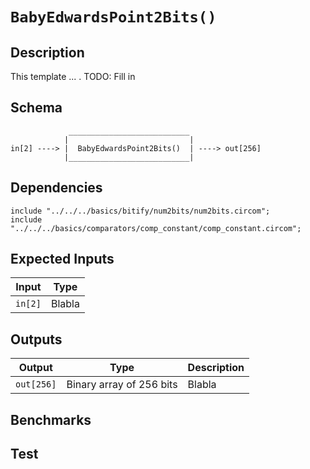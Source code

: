 # `BabyEdwardsPoint2Bits()`

## Description

This template ... . TODO: Fill in

## Schema

```
             ___________________________     
            |                           |
in[2] ----> |  BabyEdwardsPoint2Bits()  | ----> out[256]
            |___________________________|     
```

## Dependencies

```
include "../../../basics/bitify/num2bits/num2bits.circom";
include "../../../basics/comparators/comp_constant/comp_constant.circom";
```

## Expected Inputs

| Input         | Type                     |
| ------------- | -------------            |
| `in[2]`       | Blabla                   |

## Outputs

| Output        | Type                     | Description         |
| ------------- | -------------            | -------------       | 
| `out[256]`    | Binary array of 256 bits | Blabla              |


<!--
out[254] <== 0;
out[255] <== signCalc.out;
-->

## Benchmarks 

## Test